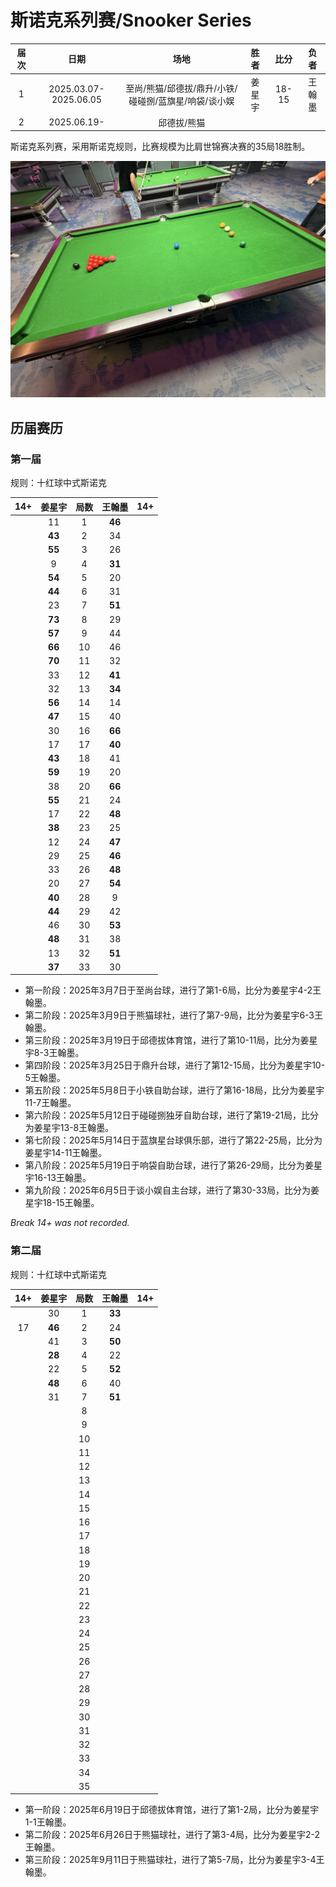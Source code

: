 # 斯诺克系列赛/Snooker Series

| 届次 |   日期                 |                     场地                         | 胜者   | 比分  | 负者  |
| :--: | :-------------------: | :----------------------------------------------: | :---: | :---: | :---: |
| 1    | 2025.03.07-2025.06.05 | 至尚/熊猫/邱德拔/鼎升/小铁/碰碰捌/蓝旗星/响袋/谈小娱 | 姜星宇 | 18-15 | 王翰墨 |
| 2    | 2025.06.19-           | 邱德拔/熊猫                                       |       |       |       |

斯诺克系列赛，采用斯诺克规则，比赛规模为比肩世锦赛决赛的35局18胜制。

![](./img/snooker_series.jpg)

## 历届赛历

### 第一届

规则：十红球中式斯诺克

| 14+  | 姜星宇  |  局数  | 王翰墨  | 14+   |
| :--: | :----: | :----: | :----: | :---: |
|      |   11   |   1    | **46** |       |
|      | **43** |   2    |   34   |       |
|      | **55** |   3    |   26   |       |
|      |   9    |   4    | **31** |       |
|      | **54** |   5    |   20   |       |
|      | **44** |   6    |   31   |       |
|      |   23   |   7    | **51** |       |
|      | **73** |   8    |   29   |       |
|      | **57** |   9    |   44   |       |
|      | **66** |   10   |   46   |       |
|      | **70** |   11   |   32   |       |
|      |   33   |   12   | **41** |       |
|      |   32   |   13   | **34** |       |
|      | **56** |   14   |   14   |       |
|      | **47** |   15   |   40   |       |
|      |   30   |   16   | **66** |       |
|      |   17   |   17   | **40** |       |
|      | **43** |   18   |   41   |       |
|      | **59** |   19   |   20   |       |
|      |   38   |   20   | **66** |       |
|      | **55** |   21   |   24   |       |
|      |   17   |   22   | **48** |       |
|      | **38** |   23   |   25   |       |
|      |   12   |   24   | **47** |       |
|      |   29   |   25   | **46** |       |
|      |   33   |   26   | **48** |       |
|      |   20   |   27   | **54** |       |
|      | **40** |   28   |   9    |       |
|      | **44** |   29   |   42   |       |
|      |   46   |   30   | **53** |       |
|      | **48** |   31   |   38   |       |
|      |   13   |   32   | **51** |       |
|      | **37** |   33   |   30   |       |

- 第一阶段：2025年3月7日于至尚台球，进行了第1-6局，比分为姜星宇4-2王翰墨。
- 第二阶段：2025年3月9日于熊猫球社，进行了第7-9局，比分为姜星宇6-3王翰墨。
- 第三阶段：2025年3月19日于邱德拔体育馆，进行了第10-11局，比分为姜星宇8-3王翰墨。
- 第四阶段：2025年3月25日于鼎升台球，进行了第12-15局，比分为姜星宇10-5王翰墨。
- 第五阶段：2025年5月8日于小铁自助台球，进行了第16-18局，比分为姜星宇11-7王翰墨。
- 第六阶段：2025年5月12日于碰碰捌独牙自助台球，进行了第19-21局，比分为姜星宇13-8王翰墨。
- 第七阶段：2025年5月14日于蓝旗星台球俱乐部，进行了第22-25局，比分为姜星宇14-11王翰墨。
- 第八阶段：2025年5月19日于响袋自助台球，进行了第26-29局，比分为姜星宇16-13王翰墨。
- 第九阶段：2025年6月5日于谈小娱自主台球，进行了第30-33局，比分为姜星宇18-15王翰墨。

*Break 14+ was not recorded.*

### 第二届

规则：十红球中式斯诺克

| 14+  | 姜星宇  |  局数  | 王翰墨  | 14+   |
| :--: | :----: | :----: | :----: | :---: |
|      |   30   |   1    | **33** |       |
|  17  | **46** |   2    |   24   |       |
|      |   41   |   3    | **50** |       |
|      | **28** |   4    |   22   |       |
|      |   22   |   5    | **52** |       |
|      | **48** |   6    |   40   |       |
|      |   31   |   7    | **51** |       |
|      |        |   8    |        |       |
|      |        |   9    |        |       |
|      |        |   10   |        |       |
|      |        |   11   |        |       |
|      |        |   12   |        |       |
|      |        |   13   |        |       |
|      |        |   14   |        |       |
|      |        |   15   |        |       |
|      |        |   16   |        |       |
|      |        |   17   |        |       |
|      |        |   18   |        |       |
|      |        |   19   |        |       |
|      |        |   20   |        |       |
|      |        |   21   |        |       |
|      |        |   22   |        |       |
|      |        |   23   |        |       |
|      |        |   24   |        |       |
|      |        |   25   |        |       |
|      |        |   26   |        |       |
|      |        |   27   |        |       |
|      |        |   28   |        |       |
|      |        |   29   |        |       |
|      |        |   30   |        |       |
|      |        |   31   |        |       |
|      |        |   32   |        |       |
|      |        |   33   |        |       |
|      |        |   34   |        |       |
|      |        |   35   |        |       |

- 第一阶段：2025年6月19日于邱德拔体育馆，进行了第1-2局，比分为姜星宇1-1王翰墨。
- 第二阶段：2025年6月26日于熊猫球社，进行了第3-4局，比分为姜星宇2-2王翰墨。
- 第三阶段：2025年9月11日于熊猫球社，进行了第5-7局，比分为姜星宇3-4王翰墨。